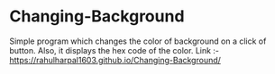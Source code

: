 # Changing-Background
Simple program which changes the color of background on a click of button. Also, it displays the hex code of the color.
Link :- https://rahulharpal1603.github.io/Changing-Background/
